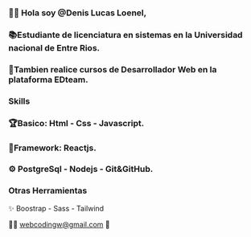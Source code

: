 ### 👋🏻 Hola soy @Denis Lucas Loenel,  
### 📚Estudiante de licenciatura en sistemas en la Universidad nacional de Entre Rios.
### 🏅Tambien realice cursos de Desarrollador Web en la plataforma EDteam.
### Skills
### 🏆Basico: Html  - Css - Javascript.
### 👾Framework: Reactjs.
### ⚙️ PostgreSql - Nodejs - Git&GitHub.


### Otras Herramientas 

✨ Boostrap - Sass -  Tailwind


🧑‍💻
webcodingw@gmail.com 📧

